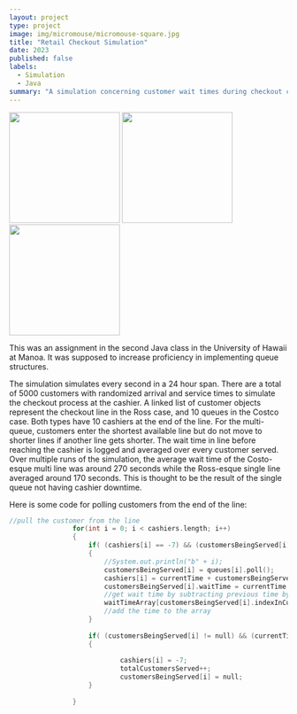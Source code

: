 ```yaml
---
layout: project
type: project
image: img/micromouse/micromouse-square.jpg
title: "Retail Checkout Simulation"
date: 2023
published: false
labels:
  - Simulation
  - Java
summary: "A simulation concerning customer wait times during checkout comparing Costco-esque and Ross-esque customer queues."
---
```


<div class="text-center p-4">
  <img width="200px" src="../img/micromouse/micromouse-robot.png" class="img-thumbnail" >
  <img width="200px" src="../img/micromouse/micromouse-robot-2.jpg" class="img-thumbnail" >
  <img width="200px" src="../img/micromouse/micromouse-circuit.png" class="img-thumbnail" >
</div>

This was an assignment in the second Java class in the University of Hawaii at Manoa. It was supposed to increase proficiency in implementing queue structures.

The simulation simulates every second in a 24 hour span. There are a total of 5000 customers with randomized arrival and service times to simulate the checkout process at the cashier. A linked list of customer objects represent the checkout line in the Ross case, and 10 queues in the Costco case. Both types have 10 cashiers at the end of the line. For the multi-queue, customers enter the shortest available line but do not move to shorter lines if another line gets shorter. The wait time in line before reaching the cashier is logged and averaged over every customer served.  Over multiple runs of the simulation, the average wait time of the Costo-esque multi line was around 270 seconds while the Ross-esque single line averaged around 170 seconds. This is thought to be the result of the single queue not having cashier downtime.

Here is some code for polling customers from the end of the line:

```cpp
//pull the customer from the line
				for(int i = 0; i < cashiers.length; i++)
				{
					if( (cashiers[i] == -7) && (customersBeingServed[i] == null) && !queues[i].isEmpty() )
					{
						//System.out.println("b" + i);
						customersBeingServed[i] = queues[i].poll();
						cashiers[i] = currentTime + customersBeingServed[i].serviceTime;
						customersBeingServed[i].waitTime = currentTime - customersBeingServed[i].waitTime;
						//get wait time by subtracting previous time by current time
						waitTimeArray[customersBeingServed[i].indexInCustomersArray] = customersBeingServed[i].waitTime;
						//add the time to the array
					}
					
					if( (customersBeingServed[i] != null) && (currentTime == cashiers[i])) 
					{
							
							cashiers[i] = -7;
							totalCustomersServed++;
							customersBeingServed[i] = null;
					}
					
				}
```

